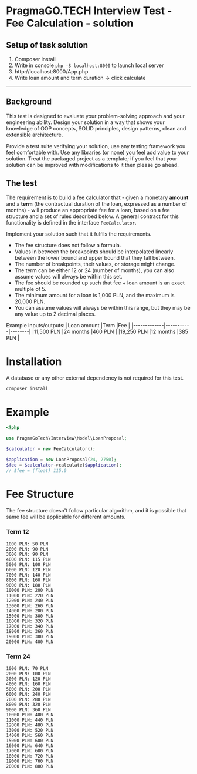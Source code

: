 PragmaGO.TECH Interview Test - Fee Calculation - solution
=====

## Setup of task solution

1. Composer install
2. Write in console `php -S localhost:8000` to launch local server
3. http://localhost:8000/App.php
4. Write loan amount and term duration -> click calculate

----

## Background

This test is designed to evaluate your problem-solving approach and your engineering ability. Design your solution in a
way that shows your knowledge of OOP concepts, SOLID principles, design patterns, clean and extensible architecture.

Provide a test suite verifying your solution, use any testing framework you feel comfortable with. Use any libraries (or
none) you feel add value to your solution. Treat the packaged project as a template; if you feel that your solution can
be improved with modifications to it then please go ahead.

## The test

The requirement is to build a fee calculator that - given a monetary **amount** and a **term** (the contractual duration
of the loan, expressed as a number of months) - will produce an appropriate fee for a loan, based on a fee structure and
a set of rules described below. A general contract for this functionality is defined in the interface `FeeCalculator`.

Implement your solution such that it fulfils the requirements.

- The fee structure does not follow a formula.
- Values in between the breakpoints should be interpolated linearly between the lower bound and upper bound that they
  fall between.
- The number of breakpoints, their values, or storage might change.
- The term can be either 12 or 24 (number of months), you can also assume values will always be within this set.
- The fee should be rounded up such that fee + loan amount is an exact multiple of 5.
- The minimum amount for a loan is 1,000 PLN, and the maximum is 20,000 PLN.
- You can assume values will always be within this range, but they may be any value up to 2 decimal places.

Example inputs/outputs:
|Loan amount |Term |Fee |
|-------------|-----------|--------|
|11,500 PLN |24 months |460 PLN |
|19,250 PLN |12 months |385 PLN |

# Installation

A database or any other external dependency is not required for this test.

```bash
composer install
```

# Example

```php
<?php

use PragmaGoTech\Interview\Model\LoanProposal;

$calculator = new FeeCalculator();

$application = new LoanProposal(24, 2750);
$fee = $calculator->calculate($application);
// $fee = (float) 115.0
```

# Fee Structure

The fee structure doesn't follow particular algorithm, and it is possible that same fee will be applicable for different
amounts.

### Term 12

```
1000 PLN: 50 PLN
2000 PLN: 90 PLN
3000 PLN: 90 PLN
4000 PLN: 115 PLN
5000 PLN: 100 PLN
6000 PLN: 120 PLN
7000 PLN: 140 PLN
8000 PLN: 160 PLN
9000 PLN: 180 PLN
10000 PLN: 200 PLN
11000 PLN: 220 PLN
12000 PLN: 240 PLN
13000 PLN: 260 PLN
14000 PLN: 280 PLN
15000 PLN: 300 PLN
16000 PLN: 320 PLN
17000 PLN: 340 PLN
18000 PLN: 360 PLN
19000 PLN: 380 PLN
20000 PLN: 400 PLN
```

### Term 24

```
1000 PLN: 70 PLN
2000 PLN: 100 PLN
3000 PLN: 120 PLN
4000 PLN: 160 PLN
5000 PLN: 200 PLN
6000 PLN: 240 PLN
7000 PLN: 280 PLN
8000 PLN: 320 PLN
9000 PLN: 360 PLN
10000 PLN: 400 PLN
11000 PLN: 440 PLN
12000 PLN: 480 PLN
13000 PLN: 520 PLN
14000 PLN: 560 PLN
15000 PLN: 600 PLN
16000 PLN: 640 PLN
17000 PLN: 680 PLN
18000 PLN: 720 PLN
19000 PLN: 760 PLN
20000 PLN: 800 PLN
```